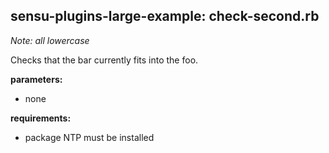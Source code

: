 ## sensu-plugins-large-example: check-second.rb

*Note: all lowercase*

Checks that the bar currently fits into the foo.

**parameters:**

- none

**requirements:**

- package NTP must be installed
